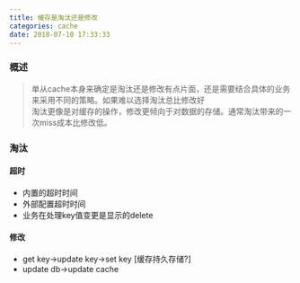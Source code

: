 ```yaml
---
title: 缓存是淘汰还是修改
categories: cache
date: 2018-07-10 17:33:33
---
```



### 概述

> 单从cache本身来确定是淘汰还是修改有点片面，还是需要结合具体的业务来采用不同的策略。如果难以选择淘汰总比修改好  
> 淘汰更像是对缓存的操作，修改更倾向于对数据的存储。通常淘汰带来的一次miss成本比修改低。


### 淘汰

#### 超时 

* 内置的超时时间
* 外部配置超时时间
* 业务在处理key值变更是显示的delete


#### 修改

* get key->update key->set key [缓存持久存储?]
* update db->update cache 